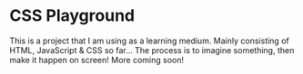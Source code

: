# CSS Playground

This is a project that I am using as a learning medium.
Mainly consisting of HTML, JavaScript & CSS so far...
The process is to imagine something, then make it happen on screen!
More coming soon!
